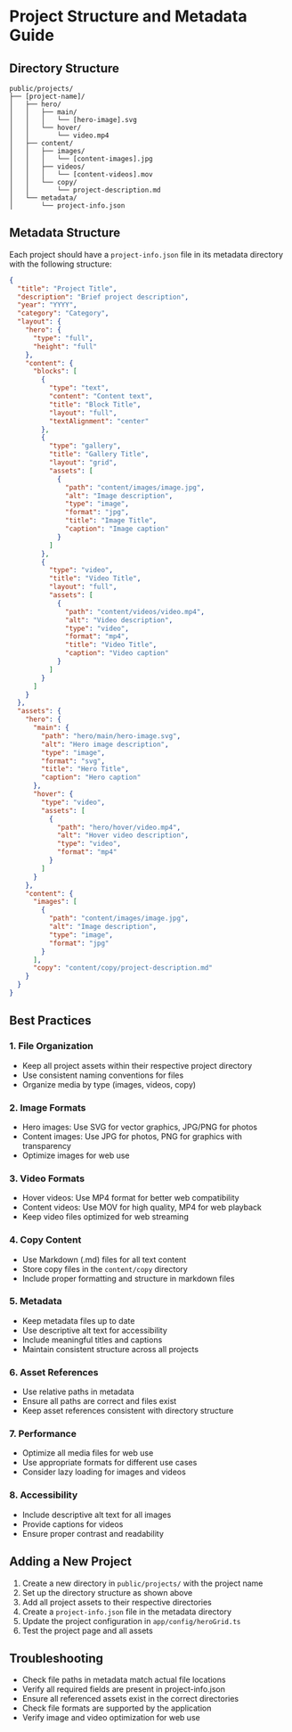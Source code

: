 # Project Structure and Metadata Guide

## Directory Structure
```
public/projects/
├── [project-name]/
│   ├── hero/
│   │   ├── main/
│   │   │   └── [hero-image].svg
│   │   └── hover/
│   │       └── video.mp4
│   ├── content/
│   │   ├── images/
│   │   │   └── [content-images].jpg
│   │   ├── videos/
│   │   │   └── [content-videos].mov
│   │   └── copy/
│   │       └── project-description.md
│   └── metadata/
│       └── project-info.json
```

## Metadata Structure
Each project should have a `project-info.json` file in its metadata directory with the following structure:

```json
{
  "title": "Project Title",
  "description": "Brief project description",
  "year": "YYYY",
  "category": "Category",
  "layout": {
    "hero": {
      "type": "full",
      "height": "full"
    },
    "content": {
      "blocks": [
        {
          "type": "text",
          "content": "Content text",
          "title": "Block Title",
          "layout": "full",
          "textAlignment": "center"
        },
        {
          "type": "gallery",
          "title": "Gallery Title",
          "layout": "grid",
          "assets": [
            {
              "path": "content/images/image.jpg",
              "alt": "Image description",
              "type": "image",
              "format": "jpg",
              "title": "Image Title",
              "caption": "Image caption"
            }
          ]
        },
        {
          "type": "video",
          "title": "Video Title",
          "layout": "full",
          "assets": [
            {
              "path": "content/videos/video.mp4",
              "alt": "Video description",
              "type": "video",
              "format": "mp4",
              "title": "Video Title",
              "caption": "Video caption"
            }
          ]
        }
      ]
    }
  },
  "assets": {
    "hero": {
      "main": {
        "path": "hero/main/hero-image.svg",
        "alt": "Hero image description",
        "type": "image",
        "format": "svg",
        "title": "Hero Title",
        "caption": "Hero caption"
      },
      "hover": {
        "type": "video",
        "assets": [
          {
            "path": "hero/hover/video.mp4",
            "alt": "Hover video description",
            "type": "video",
            "format": "mp4"
          }
        ]
      }
    },
    "content": {
      "images": [
        {
          "path": "content/images/image.jpg",
          "alt": "Image description",
          "type": "image",
          "format": "jpg"
        }
      ],
      "copy": "content/copy/project-description.md"
    }
  }
}
```

## Best Practices

### 1. File Organization
- Keep all project assets within their respective project directory
- Use consistent naming conventions for files
- Organize media by type (images, videos, copy)

### 2. Image Formats
- Hero images: Use SVG for vector graphics, JPG/PNG for photos
- Content images: Use JPG for photos, PNG for graphics with transparency
- Optimize images for web use

### 3. Video Formats
- Hover videos: Use MP4 format for better web compatibility
- Content videos: Use MOV for high quality, MP4 for web playback
- Keep video files optimized for web streaming

### 4. Copy Content
- Use Markdown (.md) files for all text content
- Store copy files in the `content/copy` directory
- Include proper formatting and structure in markdown files

### 5. Metadata
- Keep metadata files up to date
- Use descriptive alt text for accessibility
- Include meaningful titles and captions
- Maintain consistent structure across all projects

### 6. Asset References
- Use relative paths in metadata
- Ensure all paths are correct and files exist
- Keep asset references consistent with directory structure

### 7. Performance
- Optimize all media files for web use
- Use appropriate formats for different use cases
- Consider lazy loading for images and videos

### 8. Accessibility
- Include descriptive alt text for all images
- Provide captions for videos
- Ensure proper contrast and readability

## Adding a New Project

1. Create a new directory in `public/projects/` with the project name
2. Set up the directory structure as shown above
3. Add all project assets to their respective directories
4. Create a `project-info.json` file in the metadata directory
5. Update the project configuration in `app/config/heroGrid.ts`
6. Test the project page and all assets

## Troubleshooting

- Check file paths in metadata match actual file locations
- Verify all required fields are present in project-info.json
- Ensure all referenced assets exist in the correct directories
- Check file formats are supported by the application
- Verify image and video optimization for web use 